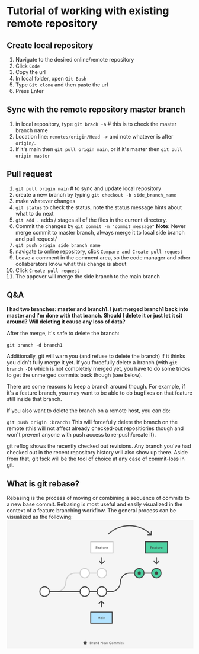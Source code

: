 # Tutorial of working with existing remote repository
## Create local repository
1. Navigate to the desired online/remote repository
2. Click `Code`
3. Copy the url
4. In local folder, open `Git Bash`
5. Type `Git clone` and then paste the url
6. Press Enter
## Sync with the remote repository master branch
1. in local repository, type `git brach -a`  # this is to check the master branch name
2. Location line: `remotes/origin/Head ->` and note whatever is after `origin/`. 
3. If it's main then `git pull origin main`, or if it's master then `git pull origin master`
## Pull request
1. `git pull origin main` # to sync and update local repository
2. create a new branch by typing `git checkout -b side_branch_name`
3. make whatever changes 
4. `git status` to check the status, note the status message hints about what to do next
5. `git add .` adds / stages all of the files in the current directory. 
6. Commit the changes by `git commit -m "commit_message"`
**Note**: Never merge commit to master branch, always merge it to local side branch and pull request/
7. `git push origin side_branch_name`
8. navigate to online repository, click `Compare and Create pull request`
9. Leave a comment in the comment area, so the code manager and other collaberators know what this change is about
10. Click `Create pull request`
11. The appover will merge the side branch to the main branch

## Q&A
**I had two branches: master and branch1. I just merged branch1 back into master and I'm done with that branch. Should I delete it or just let it sit around? Will deleting it cause any loss of data?**

After the merge, it's safe to delete the branch:

`git branch -d branch1`

Additionally, git will warn you (and refuse to delete the branch) if it thinks you didn't fully merge it yet. If you forcefully delete a branch (with `git branch -D`) which is not completely merged yet, you have to do some tricks to get the unmerged commits back though (see below).

There are some reasons to keep a branch around though. For example, if it's a feature branch, you may want to be able to do bugfixes on that feature still inside that branch.

If you also want to delete the branch on a remote host, you can do:

`git push origin :branch1`
This will forcefully delete the branch on the remote (this will not affect already checked-out repositiories though and won't prevent anyone with push access to re-push/create it).

git reflog shows the recently checked out revisions. Any branch you've had checked out in the recent repository history will also show up there. Aside from that, git fsck will be the tool of choice at any case of commit-loss in git.

## What is git rebase?
Rebasing is the process of moving or combining a sequence of commits to a new base commit. Rebasing is most useful and easily visualized in the context of a feature branching workflow. The general process can be visualized as the following:
![img](/pic/rebase.png)
